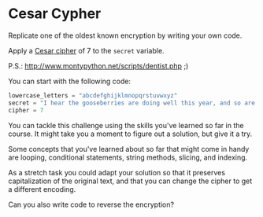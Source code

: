 # Cesar Cypher

Replicate one of the oldest known encryption by writing your own code.

Apply a [Cesar cipher](https://en.wikipedia.org/wiki/Caesar_cipher) of 7 to the `secret` variable.

P.S.: <http://www.montypython.net/scripts/dentist.php> ;)

You can start with the following code:

```python
lowercase_letters = "abcdefghijklmnopqrstuvwxyz"
secret = "I hear the gooseberries are doing well this year, and so are the mangoes."
cipher = 7
```

You can tackle this challenge using the skills you've learned so far in the course. It might take you a moment to figure out a solution, but give it a try.

Some concepts that you've learned about so far that might come in handy are looping, conditional statements, string methods, slicing, and indexing.

As a stretch task you could adapt your solution so that it preserves capitalization of the original text, and that you can change the cipher to get a different encoding.

Can you also write code to reverse the encryption?
